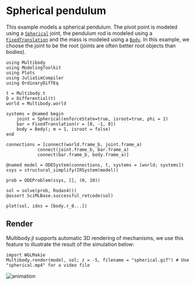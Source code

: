 # Spherical pendulum
This example models a spherical pendulum. The pivot point is modeled using a [`Spherical`](@ref) joint, the pendulum rod is modeled using a [`FixedTranslation`](@ref) and the mass is modeled using a [`Body`](@ref). In this example, we choose the joint to be the root (joints are often better root objects than bodies).

```@example spring_mass_system
using Multibody
using ModelingToolkit
using Plots
using JuliaSimCompiler
using OrdinaryDiffEq

t = Multibody.t
D = Differential(t)
world = Multibody.world

systems = @named begin
    joint = Spherical(enforceState=true, isroot=true, phi = 1)
    bar = FixedTranslation(r = [0, -1, 0])
    body = Body(; m = 1, isroot = false)
end

connections = [connect(world.frame_b, joint.frame_a)
            connect(joint.frame_b, bar.frame_a)
            connect(bar.frame_b, body.frame_a)]

@named model = ODESystem(connections, t, systems = [world; systems])
ssys = structural_simplify(IRSystem(model))

prob = ODEProblem(ssys, [], (0, 10))

sol = solve(prob, Rodas4())
@assert SciMLBase.successful_retcode(sol)

plot(sol, idxs = [body.r_0...])
```


## Render
Multibody.jl supports automatic 3D rendering of mechanisms, we use this feature to illustrate the result of the simulation below:

```@example spring_mass_system
import WGLMakie
Multibody.render(model, sol; z = -5, filename = "spherical.gif") # Use "spherical.mp4" for a video file
```

![animation](spherical.gif)